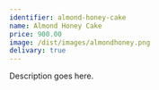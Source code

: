 ```yaml
---
identifier: almond-honey-cake
name: Almond Honey Cake
price: 900.00
image: /dist/images/almondhoney.png
delivary: true
---
```

Description goes here.